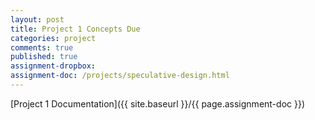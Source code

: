 ```yaml
---
layout: post
title: Project 1 Concepts Due
categories: project
comments: true
published: true
assignment-dropbox:
assignment-doc: /projects/speculative-design.html
---
```


[Project 1 Documentation]({{ site.baseurl }}/{{ page.assignment-doc }})
